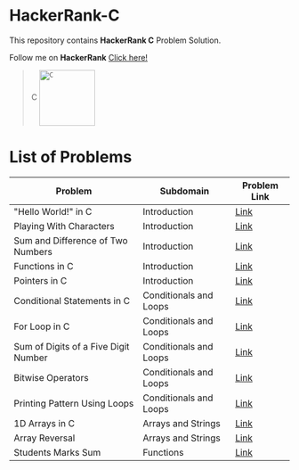 # HackerRank-C
This repository contains **HackerRank C** Problem Solution.

Follow me on **HackerRank** [Click here!](https://www.hackerrank.com/arwazkhan189)

> C  <code><img align="center" height='100' src='' alt="C"/></code>

# List of Problems


| Problem     | Subdomain   | Problem Link|
| ----------- | ----------- | ----------- |
| "Hello World!" in C | Introduction|   [Link](https://www.hackerrank.com/challenges/hello-world-c)          |
| Playing With Characters| Introduction|   [Link](https://www.hackerrank.com/challenges/playing-with-characters)          |
| Sum and Difference of Two Numbers| Introduction|   [Link](https://www.hackerrank.com/challenges/sum-numbers-c)          |
| Functions in C | Introduction|   [Link](https://www.hackerrank.com/challenges/functions-in-c)          |
| Pointers in C | Introduction|   [Link](https://www.hackerrank.com/challenges/pointer-in-c)          |
| Conditional Statements in C |Conditionals and Loops| [Link](https://www.hackerrank.com/challenges/conditional-statements-in-c)|
| For Loop in C |Conditionals and Loops| [Link](https://www.hackerrank.com/challenges/for-loop-in-c)|
| Sum of Digits of a Five Digit Number|Conditionals and Loops| [Link](https://www.hackerrank.com/challenges/sum-of-digits-of-a-five-digit-number)|
| Bitwise Operators |Conditionals and Loops| [Link](https://www.hackerrank.com/challenges/bitwise-operators-in-c)|
| Printing Pattern Using Loops |Conditionals and Loops| [Link](https://www.hackerrank.com/challenges/printing-pattern-2)|
| 1D Arrays in C| Arrays and Strings |[Link](https://www.hackerrank.com/challenges/1d-arrays-in-c)|
| Array Reversal | Arrays and Strings |[Link](https://www.hackerrank.com/challenges/reverse-array-c)|
| Students Marks Sum | Functions |[Link](https://www.hackerrank.com/challenges/students-marks-sum)|
